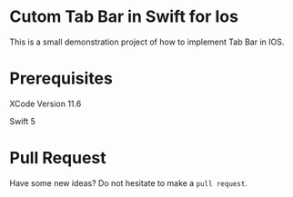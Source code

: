 
# Cutom Tab Bar in Swift for Ios
This is a small demonstration project of how to implement Tab Bar in IOS.


# Prerequisites

XCode Version 11.6

Swift 5


# Pull Request

Have some new ideas? Do not hesitate to make a `pull request`.





